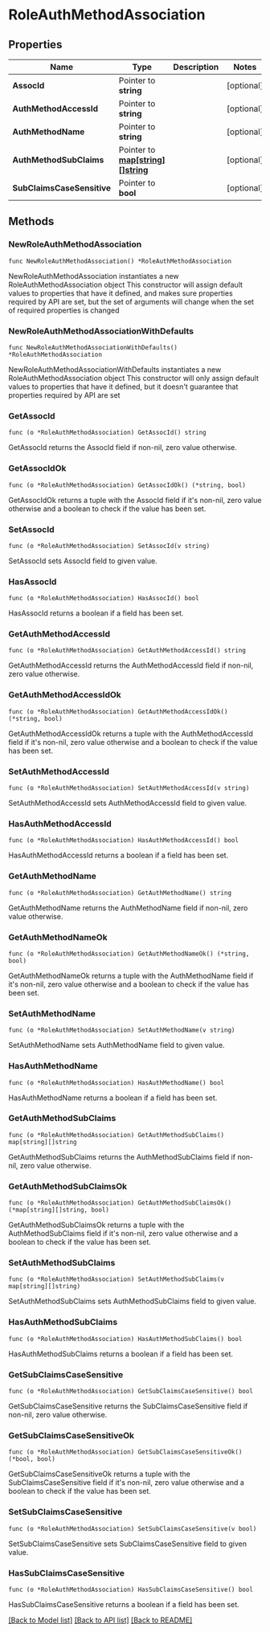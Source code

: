 # RoleAuthMethodAssociation

## Properties

Name | Type | Description | Notes
------------ | ------------- | ------------- | -------------
**AssocId** | Pointer to **string** |  | [optional] 
**AuthMethodAccessId** | Pointer to **string** |  | [optional] 
**AuthMethodName** | Pointer to **string** |  | [optional] 
**AuthMethodSubClaims** | Pointer to [**map[string][]string**](array.md) |  | [optional] 
**SubClaimsCaseSensitive** | Pointer to **bool** |  | [optional] 

## Methods

### NewRoleAuthMethodAssociation

`func NewRoleAuthMethodAssociation() *RoleAuthMethodAssociation`

NewRoleAuthMethodAssociation instantiates a new RoleAuthMethodAssociation object
This constructor will assign default values to properties that have it defined,
and makes sure properties required by API are set, but the set of arguments
will change when the set of required properties is changed

### NewRoleAuthMethodAssociationWithDefaults

`func NewRoleAuthMethodAssociationWithDefaults() *RoleAuthMethodAssociation`

NewRoleAuthMethodAssociationWithDefaults instantiates a new RoleAuthMethodAssociation object
This constructor will only assign default values to properties that have it defined,
but it doesn't guarantee that properties required by API are set

### GetAssocId

`func (o *RoleAuthMethodAssociation) GetAssocId() string`

GetAssocId returns the AssocId field if non-nil, zero value otherwise.

### GetAssocIdOk

`func (o *RoleAuthMethodAssociation) GetAssocIdOk() (*string, bool)`

GetAssocIdOk returns a tuple with the AssocId field if it's non-nil, zero value otherwise
and a boolean to check if the value has been set.

### SetAssocId

`func (o *RoleAuthMethodAssociation) SetAssocId(v string)`

SetAssocId sets AssocId field to given value.

### HasAssocId

`func (o *RoleAuthMethodAssociation) HasAssocId() bool`

HasAssocId returns a boolean if a field has been set.

### GetAuthMethodAccessId

`func (o *RoleAuthMethodAssociation) GetAuthMethodAccessId() string`

GetAuthMethodAccessId returns the AuthMethodAccessId field if non-nil, zero value otherwise.

### GetAuthMethodAccessIdOk

`func (o *RoleAuthMethodAssociation) GetAuthMethodAccessIdOk() (*string, bool)`

GetAuthMethodAccessIdOk returns a tuple with the AuthMethodAccessId field if it's non-nil, zero value otherwise
and a boolean to check if the value has been set.

### SetAuthMethodAccessId

`func (o *RoleAuthMethodAssociation) SetAuthMethodAccessId(v string)`

SetAuthMethodAccessId sets AuthMethodAccessId field to given value.

### HasAuthMethodAccessId

`func (o *RoleAuthMethodAssociation) HasAuthMethodAccessId() bool`

HasAuthMethodAccessId returns a boolean if a field has been set.

### GetAuthMethodName

`func (o *RoleAuthMethodAssociation) GetAuthMethodName() string`

GetAuthMethodName returns the AuthMethodName field if non-nil, zero value otherwise.

### GetAuthMethodNameOk

`func (o *RoleAuthMethodAssociation) GetAuthMethodNameOk() (*string, bool)`

GetAuthMethodNameOk returns a tuple with the AuthMethodName field if it's non-nil, zero value otherwise
and a boolean to check if the value has been set.

### SetAuthMethodName

`func (o *RoleAuthMethodAssociation) SetAuthMethodName(v string)`

SetAuthMethodName sets AuthMethodName field to given value.

### HasAuthMethodName

`func (o *RoleAuthMethodAssociation) HasAuthMethodName() bool`

HasAuthMethodName returns a boolean if a field has been set.

### GetAuthMethodSubClaims

`func (o *RoleAuthMethodAssociation) GetAuthMethodSubClaims() map[string][]string`

GetAuthMethodSubClaims returns the AuthMethodSubClaims field if non-nil, zero value otherwise.

### GetAuthMethodSubClaimsOk

`func (o *RoleAuthMethodAssociation) GetAuthMethodSubClaimsOk() (*map[string][]string, bool)`

GetAuthMethodSubClaimsOk returns a tuple with the AuthMethodSubClaims field if it's non-nil, zero value otherwise
and a boolean to check if the value has been set.

### SetAuthMethodSubClaims

`func (o *RoleAuthMethodAssociation) SetAuthMethodSubClaims(v map[string][]string)`

SetAuthMethodSubClaims sets AuthMethodSubClaims field to given value.

### HasAuthMethodSubClaims

`func (o *RoleAuthMethodAssociation) HasAuthMethodSubClaims() bool`

HasAuthMethodSubClaims returns a boolean if a field has been set.

### GetSubClaimsCaseSensitive

`func (o *RoleAuthMethodAssociation) GetSubClaimsCaseSensitive() bool`

GetSubClaimsCaseSensitive returns the SubClaimsCaseSensitive field if non-nil, zero value otherwise.

### GetSubClaimsCaseSensitiveOk

`func (o *RoleAuthMethodAssociation) GetSubClaimsCaseSensitiveOk() (*bool, bool)`

GetSubClaimsCaseSensitiveOk returns a tuple with the SubClaimsCaseSensitive field if it's non-nil, zero value otherwise
and a boolean to check if the value has been set.

### SetSubClaimsCaseSensitive

`func (o *RoleAuthMethodAssociation) SetSubClaimsCaseSensitive(v bool)`

SetSubClaimsCaseSensitive sets SubClaimsCaseSensitive field to given value.

### HasSubClaimsCaseSensitive

`func (o *RoleAuthMethodAssociation) HasSubClaimsCaseSensitive() bool`

HasSubClaimsCaseSensitive returns a boolean if a field has been set.


[[Back to Model list]](../README.md#documentation-for-models) [[Back to API list]](../README.md#documentation-for-api-endpoints) [[Back to README]](../README.md)


